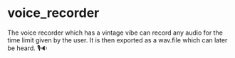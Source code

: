 # voice_recorder
The voice recorder which has a vintage vibe can record any audio for the time limit given by the user. It is then exported as a wav.file which can later be heard. 🎙🔉
